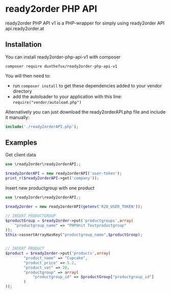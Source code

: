 ready2order PHP API
=============

ready2order PHP API v1 is a PHP-wrapper for simply using ready2order API api.ready2order.at

Installation
------------

You can install ready2order-php-api-v1 with composer

```
composer require duxthefux/ready2order-php-api-v1
```

You will then need to:
* run ``composer install`` to get these dependencies added to your vendor directory
* add the autoloader to your application with this line: ``require("vendor/autoload.php")``

Alternatively you can just download the ready2orderAPI.php file and include it manually:

```php
include('./ready2orderAPI.php');
```

Examples
--------

Get client data

```php
use \ready2order\ready2orderAPI;;

$ready2orderAPI = new ready2orderAPI('user-token');
print_r($ready2orderAPI->get('company'));
```

Insert new productgroup with one product

```php
use \ready2order\ready2orderAPI;;

$ready2order = new ready2orderAPI(getenv('R2O_USER_TOKEN'));

// INSERT PRODUCTGROUP
$productGroup = $ready2order->put('productgroups',array(
    "productgroup_name" => "PHPUnit Testproductgroup"
));
$this->assertArrayHasKey("productgroup_name",$productGroup);


// INSERT PRODUCT
$product = $ready2order->put('products',array(
        "product_name" => "Cupcake",
        "product_price" => 5.2,
        "product_vat" => 20,
        "productgroup" => array(
            "productgroup_id" => $productGroup["productgroup_id"]
        )
));
```
